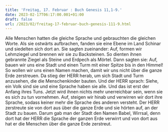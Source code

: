 ```yaml
---
title: 'Freitag, 17. Februar : Buch Genesis 11,1-9.'
date: 2023-02-17T06:17:00.001+01:00
draft: false
url: /2023/02/freitag-17-februar-buch-genesis-111-9.html
---
```


Alle Menschen hatten die gleiche Sprache und gebrauchten die gleichen Worte. Als sie ostwärts aufbrachen, fanden sie eine Ebene im Land Schinar und siedelten sich dort an. Sie sagten zueinander: Auf, formen wir Lehmziegel und brennen wir sie zu Backsteinen. So dienten ihnen gebrannte Ziegel als Steine und Erdpech als Mörtel. Dann sagten sie: Auf, bauen wir uns eine Stadt und einen Turm mit einer Spitze bis in den Himmel! So wollen wir uns einen Namen machen, damit wir uns nicht über die ganze Erde zerstreuen. Da stieg der HERR herab, um sich Stadt und Turm anzusehen, die die Menschenkinder bauten. Und der HERR sprach: Siehe, ein Volk sind sie und eine Sprache haben sie alle. Und das ist erst der Anfang ihres Tuns. Jetzt wird ihnen nichts mehr unerreichbar sein, wenn sie es sich zu tun vornehmen. Auf, steigen wir hinab und verwirren wir dort ihre Sprache, sodass keiner mehr die Sprache des anderen versteht. Der HERR zerstreute sie von dort aus über die ganze Erde und sie hörten auf, an der Stadt zu bauen. Darum gab man der Stadt den Namen Babel, Wirrsal, denn dort hat der HERR die Sprache der ganzen Erde verwirrt und von dort aus hat er die Menschen über die ganze Erde zerstreut.